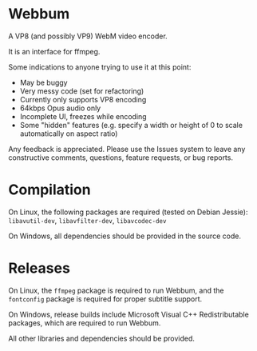 # Webbum
A VP8 (and possibly VP9) WebM video encoder.

It is an interface for ffmpeg.

Some indications to anyone trying to use it at this point:  
* May be buggy  
* Very messy code (set for refactoring)  
* Currently only supports VP8 encoding
* 64kbps Opus audio only
* Incomplete UI, freezes while encoding  
* Some "hidden" features (e.g. specify a width or height of 0 to scale automatically on aspect ratio)

Any feedback is appreciated. Please use the Issues system to leave any constructive comments, questions, feature requests, or bug reports.

# Compilation
On Linux, the following packages are required (tested on Debian Jessie):  
`libavutil-dev`, `libavfilter-dev`, `libavcodec-dev`

On Windows, all dependencies should be provided in the source code.

# Releases
On Linux, the `ffmpeg` package is required to run Webbum, and the `fontconfig` package is required for proper subtitle support.

On Windows, release builds include Microsoft Visual C++ Redistributable packages, which are required to run Webbum.

All other libraries and dependencies should be provided.
